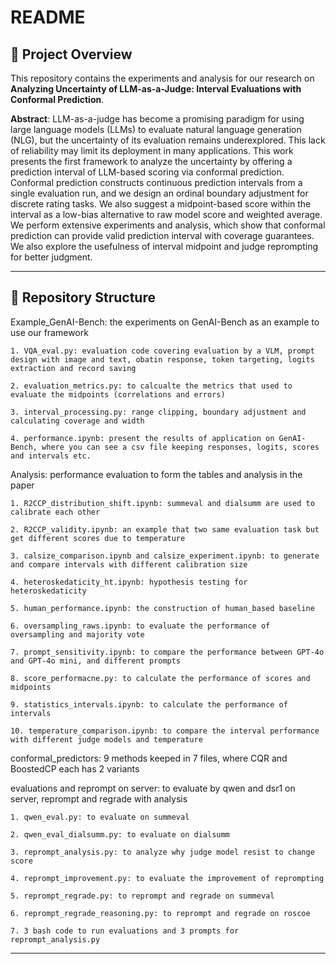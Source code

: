 
# README

## 📌 Project Overview

This repository contains the experiments and analysis for our research on **Analyzing Uncertainty of LLM-as-a-Judge: Interval Evaluations with Conformal Prediction**.


**Abstract**: LLM-as-a-judge has become a promising paradigm for using large language models (LLMs) to evaluate natural language generation (NLG), but the uncertainty of its evaluation remains underexplored. This lack of reliability may limit its deployment in many applications. This work presents the first framework to analyze the uncertainty by offering a prediction interval of LLM-based scoring via conformal prediction. Conformal prediction constructs continuous prediction intervals from a single evaluation run, and we design an ordinal boundary adjustment for discrete rating tasks. We also suggest a midpoint-based score within the interval as a low-bias alternative to raw model score and weighted average. We perform extensive experiments and analysis, which show that conformal prediction can provide valid prediction interval with coverage guarantees. We also explore the usefulness of interval midpoint and judge reprompting for better judgment.




---

## 📂 Repository Structure

Example_GenAI-Bench: the experiments on GenAI-Bench as an example to use our framework
```
1. VQA_eval.py: evaluation code covering evaluation by a VLM, prompt design with image and text, obatin response, token targeting, logits extraction and record saving

2. evaluation_metrics.py: to calcualte the metrics that used to evaluate the midpoints (correlations and errors)

3. interval_processing.py: range clipping, boundary adjustment and calculating coverage and width

4. performance.ipynb: present the results of application on GenAI-Bench, where you can see a csv file keeping responses, logits, scores and intervals etc.
```

Analysis: performance evaluation to form the tables and analysis in the paper
```
1. R2CCP_distribution_shift.ipynb: summeval and dialsumm are used to calibrate each other

2. R2CCP_validity.ipynb: an example that two same evaluation task but get different scores due to temperature

3. calsize_comparison.ipynb and calsize_experiment.ipynb: to generate and compare intervals with different calibration size

4. heteroskedaticity_ht.ipynb: hypothesis testing for  heteroskedaticity

5. human_performance.ipynb: the construction of human_based baseline

6. oversampling_raws.ipynb: to evaluate the performance of oversampling and majority vote

7. prompt_sensitivity.ipynb: to compare the performance between GPT-4o and GPT-4o mini, and different prompts

8. score_performacne.py: to calculate the performance of scores and midpoints

9. statistics_intervals.ipynb: to calculate the performance of intervals

10. temperature_comparison.ipynb: to compare the interval performance with different judge models and temperature 
```

conformal_predictors: 9 methods keeped in 7 files, where CQR and BoostedCP each has 2 variants


evaluations and reprompt on server: to evaluate by qwen and dsr1 on server, reprompt and regrade with analysis
```
1. qwen_eval.py: to evaluate on summeval

2. qwen_eval_dialsumm.py: to evaluate on dialsumm

3. reprompt_analysis.py: to analyze why judge model resist to change score

4. reprompt_improvement.py: to evaluate the improvement of reprompting

5. reprompt_regrade.py: to reprompt and regrade on summeval

6. reprompt_regrade_reasoning.py: to reprompt and regrade on roscoe

7. 3 bash code to run evaluations and 3 prompts for reprompt_analysis.py
```

---
